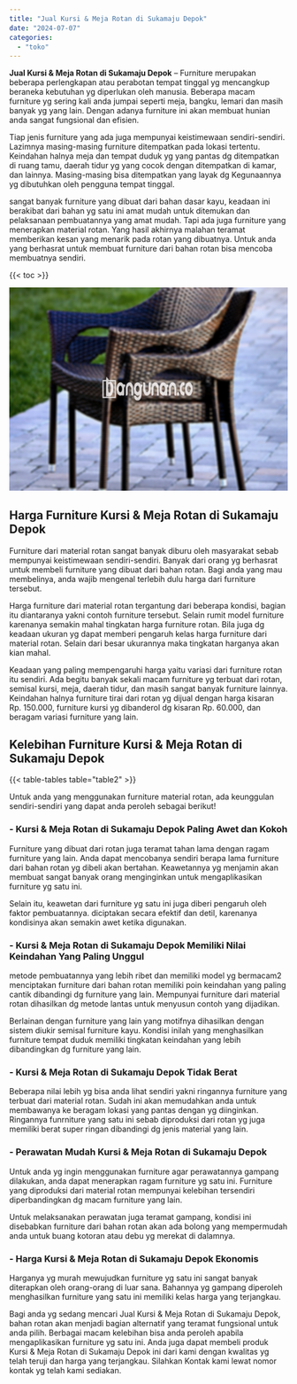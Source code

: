 ```yaml
---
title: "Jual Kursi & Meja Rotan di Sukamaju Depok"
date: "2024-07-07"
categories: 
  - "toko"
---
```


**Jual Kursi & Meja Rotan di Sukamaju Depok** – Furniture merupakan beberapa perlengkapan atau perabotan tempat tinggal yg mencangkup beraneka kebutuhan yg diperlukan oleh manusia. Beberapa macam furniture yg sering kali anda jumpai seperti meja, bangku, lemari dan masih banyak yg yang lain. Dengan adanya furniture ini akan membuat hunian anda sangat fungsional dan efisien.

Tiap jenis furniture yang ada juga mempunyai keistimewaan sendiri-sendiri. Lazimnya masing-masing furniture ditempatkan pada lokasi tertentu. Keindahan halnya meja dan tempat duduk yg yang pantas dg ditempatkan di ruang tamu, daerah tidur yg yang cocok dengan ditempatkan di kamar, dan lainnya. Masing-masing bisa ditempatkan yang layak dg Kegunaannya yg dibutuhkan oleh pengguna tempat tinggal.

sangat banyak furniture yang dibuat dari bahan dasar kayu, keadaan ini berakibat dari bahan yg satu ini amat mudah untuk ditemukan dan pelaksanaan pembuatannya yang amat mudah. Tapi ada juga furniture yang menerapkan material rotan. Yang hasil akhirnya malahan teramat memberikan kesan yang menarik pada rotan yang dibuatnya. Untuk anda yang berhasrat untuk membuat furniture dari bahan rotan bisa mencoba membuatnya sendiri.

{{< toc >}}

![Jual Kursi & Meja Rotan di Sukamaju Depok](/images/kursi-meja-rotan-murah29.png)

## Harga Furniture Kursi & Meja Rotan di Sukamaju Depok

Furniture dari material rotan sangat banyak diburu oleh masyarakat sebab mempunyai keistimewaan sendiri-sendiri. Banyak dari orang yg berhasrat untuk membeli furniture yang dibuat dari bahan rotan. Bagi anda yang mau membelinya, anda wajib mengenal terlebih dulu harga dari furniture tersebut.

Harga furniture dari material rotan tergantung dari beberapa kondisi, bagian itu diantaranya yakni contoh furniture tersebut. Selain rumit model furniture karenanya semakin mahal tingkatan harga furniture rotan. Bila juga dg keadaan ukuran yg dapat memberi pengaruh kelas harga furniture dari material rotan. Selain dari besar ukurannya maka tingkatan harganya akan kian mahal.

Keadaan yang paling mempengaruhi harga yaitu variasi dari furniture rotan itu sendiri. Ada begitu banyak sekali macam furniture yg terbuat dari rotan, semisal kursi, meja, daerah tidur, dan masih sangat banyak furniture lainnya. Keindahan halnya furniture tirai dari rotan yg dijual dengan harga kisaran Rp. 150.000, furniture kursi yg dibanderol dg kisaran Rp. 60.000, dan beragam variasi furniture yang lain.

## Kelebihan Furniture Kursi & Meja Rotan di Sukamaju Depok

{{< table-tables table="table2" >}}

Untuk anda yang menggunakan furniture material rotan, ada keunggulan sendiri-sendiri yang dapat anda peroleh sebagai berikut!

### \- Kursi & Meja Rotan di Sukamaju Depok Paling Awet dan Kokoh

Furniture yang dibuat dari rotan juga teramat tahan lama dengan ragam furniture yang lain. Anda dapat mencobanya sendiri berapa lama furniture dari bahan rotan yg dibeli akan bertahan. Keawetannya yg menjamin akan membuat sangat banyak orang menginginkan untuk mengaplikasikan furniture yg satu ini.

Selain itu, keawetan dari furniture yg satu ini juga diberi pengaruh oleh faktor pembuatannya. diciptakan secara efektif dan detil, karenanya kondisinya akan semakin awet ketika digunakan.

### \- Kursi & Meja Rotan di Sukamaju Depok Memiliki Nilai Keindahan Yang Paling Unggul

metode pembuatannya yang lebih ribet dan memiliki model yg bermacam2 menciptakan furniture dari bahan rotan memiliki poin keindahan yang paling cantik dibandingi dg furniture yang lain. Mempunyai furniture dari material rotan dihasilkan dg metode lantas untuk menyusun contoh yang dijadikan.

Berlainan dengan furniture yang lain yang motifnya dihasilkan dengan sistem diukir semisal furniture kayu. Kondisi inilah yang menghasilkan furniture tempat duduk memiliki tingkatan keindahan yang lebih dibandingkan dg furniture yang lain.

### \- Kursi & Meja Rotan di Sukamaju Depok Tidak Berat

Beberapa nilai lebih yg bisa anda lihat sendiri yakni ringannya furniture yang terbuat dari material rotan. Sudah ini akan memudahkan anda untuk membawanya ke beragam lokasi yang pantas dengan yg diinginkan. Ringannya funrniture yang satu ini sebab diproduksi dari rotan yg juga memiliki berat super ringan dibandingi dg jenis material yang lain.

### \- Perawatan Mudah Kursi & Meja Rotan di Sukamaju Depok

Untuk anda yg ingin menggunakan furniture agar perawatannya gampang dilakukan, anda dapat menerapkan ragam furniture yg satu ini. Furniture yang diproduksi dari material rotan mempunyai kelebihan tersendiri diperbandingkan dg macam furniture yang lain.

Untuk melaksanakan perawatan juga teramat gampang, kondisi ini disebabkan furniture dari bahan rotan akan ada bolong yang mempermudah anda untuk buang kotoran atau debu yg merekat di dalamnya.

### \- Harga Kursi & Meja Rotan di Sukamaju Depok Ekonomis

Harganya yg murah mewujudkan furniture yg satu ini sangat banyak diterapkan oleh orang-orang di luar sana. Bahannya yg gampang diperoleh menghasilkan furniture yang satu ini memiliki kelas harga yang terjangkau.

Bagi anda yg sedang mencari Jual Kursi & Meja Rotan di Sukamaju Depok, bahan rotan akan menjadi bagian alternatif yang teramat fungsional untuk anda pilih. Berbagai macam kelebihan bisa anda peroleh apabila mengaplikasikan furniture yg satu ini. Anda juga dapat membeli produk Kursi & Meja Rotan di Sukamaju Depok ini dari kami dengan kwalitas yg telah teruji dan harga yang terjangkau. Silahkan Kontak kami lewat nomor kontak yg telah kami sediakan.
